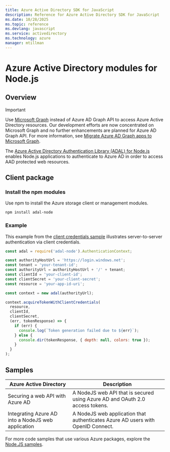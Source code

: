 ```yaml
---
title: Azure Active Directory SDK for JavaScript
description: Reference for Azure Active Directory SDK for JavaScript
ms.date: 10/28/2025
ms.topic: reference
ms.devlang: javascript
ms.service: activedirectory
ms.technology: azure
manager: mtillman
---
```

# Azure Active Directory modules for Node.js

## Overview

> [!IMPORTANT]
> Use [Microsoft Graph](https://graph.microsoft.io/) instead of Azure AD Graph API to access Azure Active Directory resources. Our development efforts are now concentrated on Microsoft Graph and no further enhancements are planned for Azure AD Graph API. For more information, see [Migrate Azure AD Graph apps to Microsoft Graph](https://docs.microsoft.com/graph/migrate-azure-ad-graph-overview).

The [Azure Active Directory Authentication Library (ADAL) for Node.js](https://www.npmjs.com/package/adal-node) enables Node.js applications to authenticate to Azure AD in order to access AAD protected web resources.

## Client package

### Install the npm modules

Use npm to install the Azure storage client or management modules.

```bash
npm install adal-node
```   

### Example

This example from the [client credentials sample](https://github.com/MSOpenTech/azure-activedirectory-library-for-nodejs/blob/master/sample/client-credentials-sample.js) illustrates server-to-server authentication via client credentials.

```Node.js
const adal = require('adal-node').AuthenticationContext;

const authorityHostUrl = 'https://login.windows.net';
const tenant = 'your-tenant-id';
const authorityUrl = authorityHostUrl + '/' + tenant;
const clientId = 'your-client-id';
const clientSecret = 'your-client-secret';
const resource = 'your-app-id-uri';

const context = new adal(authorityUrl);

context.acquireTokenWithClientCredentials(
  resource,
  clientId,
  clientSecret,
  (err, tokenResponse) => {
    if (err) {
      console.log(`Token generation failed due to ${err}`);
    } else {
      console.dir(tokenResponse, { depth: null, colors: true });
    }
  }
);
```

## Samples

| **Azure Active Directory** | **Description** |
|---|---|
| Securing a web API with Azure AD | A NodeJS web API that is secured using Azure AD and OAuth 2.0 access tokens. |
| Integrating Azure AD into a NodeJS web application | A NodeJS web application that authenticates Azure AD users with OpenID Connect. |

For more code samples that use various Azure packages, explore the [Node.JS samples](https://azure.microsoft.com/resources/samples/?platform=nodejs).